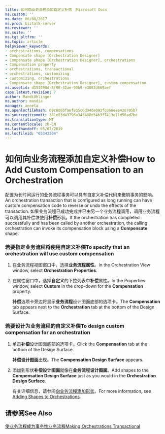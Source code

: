 ```yaml
---
title: 如何向业务流程添加自定义补偿 |Microsoft Docs
ms.custom: ''
ms.date: 06/08/2017
ms.prod: biztalk-server
ms.reviewer: ''
ms.suite: ''
ms.tgt_pltfrm: ''
ms.topic: article
helpviewer_keywords:
- orchestrations, compensations
- Compensate shape [Orchestration Designer]
- Compensate shape [Orchestration Designer], orchestrations
- Compensation property
- orchestrations, transactional
- orchestrations, customizing
- customizing, orchestrations
- Compensate shape [Orchestration Designer], custom compensation
ms.assetid: d153498d-8f98-42ae-90b9-e3083d669aef
caps.latest.revision: 7
author: MandiOhlinger
ms.author: mandia
manager: anneta
ms.openlocfilehash: 09c8d6bfa6f935c6d34de093fc066eee420705b7
ms.sourcegitcommit: 381e83d43796a345488d54b3f7413e11d56ad7be
ms.translationtype: MT
ms.contentlocale: zh-CN
ms.lasthandoff: 05/07/2019
ms.locfileid: "65343304"
---
```

# <a name="how-to-add-custom-compensation-to-an-orchestration"></a><span data-ttu-id="dbf30-102">如何向业务流程添加自定义补偿</span><span class="sxs-lookup"><span data-stu-id="dbf30-102">How to Add Custom Compensation to an Orchestration</span></span>
<span data-ttu-id="dbf30-103">配置为长时间运行的业务流程事务可以具有自定义补偿代码来撤销事务的影响。</span><span class="sxs-lookup"><span data-stu-id="dbf30-103">An orchestration transaction that is configured as long running can have custom compensation code to reverse or undo the effects of the transaction.</span></span> <span data-ttu-id="dbf30-104">如果业务流程已成功完成并已由另一个业务流程调用，调用业务流程可以调用其补偿块使用**补偿**形状。</span><span class="sxs-lookup"><span data-stu-id="dbf30-104">If the orchestration has completed successfully and has been called by another orchestration, the calling orchestration can invoke its compensation block using a **Compensate** shape.</span></span>  
  
### <a name="to-specify-that-an-orchestration-will-use-custom-compensation"></a><span data-ttu-id="dbf30-105">若要指定业务流程将使用自定义补偿</span><span class="sxs-lookup"><span data-stu-id="dbf30-105">To specify that an orchestration will use custom compensation</span></span>  
  
1.  <span data-ttu-id="dbf30-106">在业务流程视图窗口中，选择**业务流程属性**。</span><span class="sxs-lookup"><span data-stu-id="dbf30-106">In the Orchestration View window, select **Orchestration Properties**.</span></span>  
  
2.  <span data-ttu-id="dbf30-107">在属性窗口中，选择**自定义**的下拉列表中**补偿**属性。</span><span class="sxs-lookup"><span data-stu-id="dbf30-107">In the Properties window, select **Custom** in the drop-down for the **Compensation** property.</span></span>  
  
     <span data-ttu-id="dbf30-108">**补偿**选项卡旁边将显示**业务流程**设计图面底部的选项卡。</span><span class="sxs-lookup"><span data-stu-id="dbf30-108">The **Compensation** tab appears next to the **Orchestration** tab at the bottom of the Design Surface.</span></span>  
  
### <a name="to-design-custom-compensation-for-an-orchestration"></a><span data-ttu-id="dbf30-109">若要设计为业务流程的自定义补偿</span><span class="sxs-lookup"><span data-stu-id="dbf30-109">To design custom compensation for an orchestration</span></span>  
  
1.  <span data-ttu-id="dbf30-110">单击**补偿**设计图面底部的选项卡。</span><span class="sxs-lookup"><span data-stu-id="dbf30-110">Click the **Compensation** tab at the bottom of the Design Surface.</span></span>  
  
     <span data-ttu-id="dbf30-111">**补偿设计图面**出现。</span><span class="sxs-lookup"><span data-stu-id="dbf30-111">The **Compensation Design Surface** appears.</span></span>  
  
2.  <span data-ttu-id="dbf30-112">添加到形状**补偿设计图面**就像在**业务流程设计图面**。</span><span class="sxs-lookup"><span data-stu-id="dbf30-112">Add shapes to the **Compensation Design Surface** just as you would in the **Orchestration Design Surface**.</span></span>  
  
     <span data-ttu-id="dbf30-113">有关详细信息，请参阅[向业务流程添加形状](../core/how-to-add-shapes-to-orchestrations.md)。</span><span class="sxs-lookup"><span data-stu-id="dbf30-113">For more information, see [Adding Shapes to Orchestrations](../core/how-to-add-shapes-to-orchestrations.md).</span></span>  
  
## <a name="see-also"></a><span data-ttu-id="dbf30-114">请参阅</span><span class="sxs-lookup"><span data-stu-id="dbf30-114">See Also</span></span>  
 [<span data-ttu-id="dbf30-115">使业务流程成为事务性业务流程</span><span class="sxs-lookup"><span data-stu-id="dbf30-115">Making Orchestrations Transactional</span></span>](../core/making-orchestrations-transactional.md)